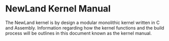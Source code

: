 # NewLand Kernel Manual

The NewLand kernel is by design a modular monolithic kernel written in C and Assembly.
Information regarding how the kernel functions and the build process will be outlines
in this document known as the kernel manual.
